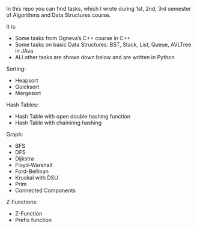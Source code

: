 In this repo you can find tasks, which I wrote during 1st, 2nd, 3rd semester of Algorithms
and Data Structures course.

It is:

* Some tasks from Ogneva’s C++ course in C++
* Some tasks on basic Data Structures: BST, Stack, List, Queue, AVLTree in JAva
* ALl other tasks are shown down below and are written in Python

Sorting:

* Heapsort
* Quicksort
* Mergesort

Hash Tables:

* Hash Table with open double hashing function
* Hash Table with chaininng hashing

Graph:

* BFS
* DFS
* Dijkstra
* Floyd-Warshall
* Ford-Bellman
* Kruskal with DSU
* Prim
* Connected Components

Z-Functions:

* Z-Function
* Prefix function
